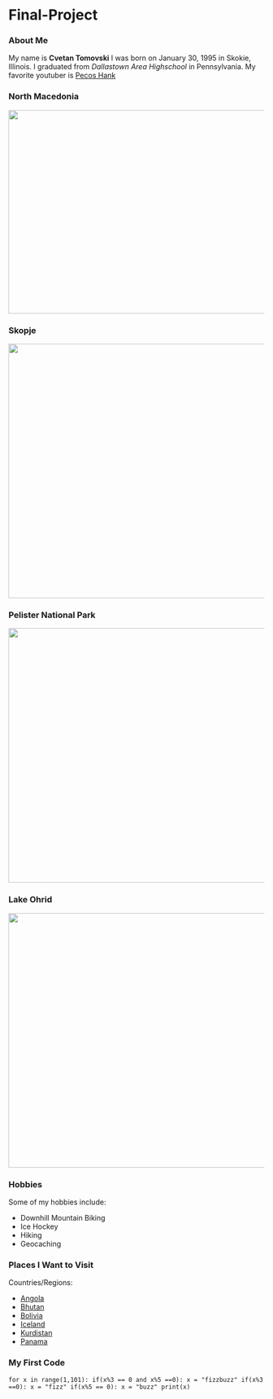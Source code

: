 # Final-Project

### About Me

My name is **Cvetan Tomovski** I was born on January 30, 1995 in Skokie, Illinois. I graduated from *Dallastown Area Highschool* in Pennsylvania.
My favorite youtuber is [Pecos Hank](https://www.youtube.com/channel/UCAQpSHsgUcNt6uCOjpgD8kw)

### North Macedonia 
<img src = "https://geology.com/world/macedonia-map.gif" height="400" width="600"> 

### Skopje 
<img src = "https://www.eu-startups.com/wp-content/uploads/2020/04/Skopje-city-image.jpg" height="500" width="900"> 

### Pelister National Park
<img src = "https://visitmacedonia.eu/wp-content/uploads/2019/11/pelister-pelisterski-oci.jpg" height="500" width="900"> 

### Lake Ohrid
<img src = "https://cdn2.wanderlust.co.uk/media/3836/articles-short-break-in-lake-ohrid-macedonia.jpg?anchor=center&mode=crop&width=1200&height=0&rnd=131480780050000000" height="500" width="900"> 


### Hobbies
Some of my hobbies include:
- Downhill Mountain Biking
- Ice Hockey
- Hiking
- Geocaching


### Places I Want to Visit 
Countries/Regions:
* [Angola](https://cdn.suwalls.com/wallpapers/nature/kalandula-falls-angola-26074-1920x1200.jpg)
* [Bhutan](https://i.ytimg.com/vi/Xpcrn5mX2VY/maxresdefault.jpg)
* [Bolivia](http://www.trbimg.com/img-566b55cd/turbine/la-tr-d-bolivia-salt-flat-20151213)
* [Iceland](https://abington.psu.edu/sites/abington/files/styles/node_embed/public/iceland.jpg?itok=OhFdVRr2)
* [Kurdistan](https://i.pinimg.com/736x/3c/65/c8/3c65c89a56ad9c4a1916025ae68c1d58--kurdistan-middle-east.jpg)
* [Panama](http://3.bp.blogspot.com/-YuYeMr7Slts/UnVtaZZ0lLI/AAAAAAAAUTA/3ESEt8DWPYM/s1600/panama+buildings.jpg)


### My First Code
`
for x in range(1,101):
  if(x%3 == 0 and x%5 ==0):
    x = "fizzbuzz"
  if(x%3 ==0):
    x = "fizz"
  if(x%5 == 0):
    x = "buzz"
  print(x)
`
